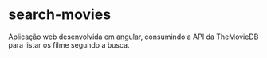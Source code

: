 # search-movies
Aplicação web desenvolvida em angular, consumindo a API da TheMovieDB para listar os filme segundo a busca.
